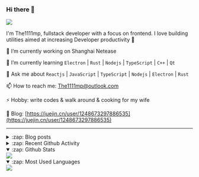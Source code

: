 ### Hi there 👋

![](https://komarev.com/ghpvc/?username=1111mp&color=green)

I'm The1111mp, fullstack developer with a focus on frontend. I love building utilities aimed at increasing Developer productivity 🙌

🔭 I’m currently working on Shanghai Netease

🌱 I’m currently learning `Electron` | `Rust` | `Nodejs` | `TypeScript` | `C++` | `Qt`

💬 Ask me about `Reactjs` | `JavaScript` | `TypeScript` | `Nodejs` | `Electron` | `Rust`

📫 How to reach me: <a href="mailto:The1111mp@outlook.com">The1111mp@outlook.com</a>

⚡ Hobby: write codes & walk around & cooking for my wife

📖 Blog: [https://juejin.cn/user/1248673297886535](https://juejin.cn/user/1248673297886535)

***

<details>
  <summary>:zap: Blog posts</summary>

  - [这里有从零开始构建现代化前端UI组件库所需要的一切](https://juejin.cn/post/7324011329883045915)
  - [使用 nvm-desktop 轻松安装和管理多个 node 版本](https://juejin.cn/post/7267791228872179727)
  - [Electron 中集成 SQLite3 数据库的最佳实践](https://juejin.cn/post/7202807471881306172)
  - [从0开发IM，单聊群聊在线离线消息以及消息的已读未读功能](https://juejin.cn/post/7202583557751865401)
  - [Electron（网页）中实现接近微信消息发送体验的消息输入框及界面](https://juejin.cn/post/7252505446396575781)
  - [Qt中基于QWebEngineView和QWebChannel实现与web的交互](https://juejin.cn/post/7238423148555501629)
</details>

<details>
  <summary>:zap: Recent Github Activity</summary>

  <!--START_SECTION:activity-->
1. 🗣 Commented on [#15](https://github.com/1111mp/nvmd-command/pull/15#issuecomment-2513358363) in [1111mp/nvmd-command](https://github.com/1111mp/nvmd-command)
2. 🔒 Closed issue [#14](https://github.com/1111mp/nvmd-command/issues/14) in [1111mp/nvmd-command](https://github.com/1111mp/nvmd-command)
3. 🎉 Merged PR [#15](https://github.com/1111mp/nvmd-command/pull/15) in [1111mp/nvmd-command](https://github.com/1111mp/nvmd-command)
4. 🗣 Commented on [#146](https://github.com/1111mp/nvm-desktop/issues/146#issuecomment-2499849274) in [1111mp/nvm-desktop](https://github.com/1111mp/nvm-desktop)
5. 🔒 Closed issue [#146](https://github.com/1111mp/nvm-desktop/issues/146) in [1111mp/nvm-desktop](https://github.com/1111mp/nvm-desktop)
6. 🗣 Commented on [#145](https://github.com/1111mp/nvm-desktop/issues/145#issuecomment-2499845932) in [1111mp/nvm-desktop](https://github.com/1111mp/nvm-desktop)
7. 🔒 Closed issue [#145](https://github.com/1111mp/nvm-desktop/issues/145) in [1111mp/nvm-desktop](https://github.com/1111mp/nvm-desktop)
8. 🗣 Commented on [#146](https://github.com/1111mp/nvm-desktop/issues/146#issuecomment-2499779553) in [1111mp/nvm-desktop](https://github.com/1111mp/nvm-desktop)
9. 🗣 Commented on [#145](https://github.com/1111mp/nvm-desktop/issues/145#issuecomment-2498110838) in [1111mp/nvm-desktop](https://github.com/1111mp/nvm-desktop)
10. 🗣 Commented on [#144](https://github.com/1111mp/nvm-desktop/issues/144#issuecomment-2497476802) in [1111mp/nvm-desktop](https://github.com/1111mp/nvm-desktop)
  <!--END_SECTION:activity-->
</details>

<details open>
  <summary>:zap: Github Stats</summary>

  <img align="center" src="https://github-readme-stats-sigma-five.vercel.app/api?username=1111mp&show_icons=true&hide_border=true&theme=gruvbox" />
</details>

<details open>
  <summary>:zap: Most Used Languages</summary>

  <img align="center" src="https://github-readme-stats-sigma-five.vercel.app/api/top-langs/?username=1111mp&layout=compact&show_icons=true&hide_border=true&theme=gruvbox" />
</details>


<!--
**1111mp/1111mp** is a ✨ _special_ ✨ repository because its `README.md` (this file) appears on your GitHub profile.

Here are some ideas to get you started:

- 🔭 I’m currently working on ...
- 🌱 I’m currently learning ...
- 👯 I’m looking to collaborate on ...
- 🤔 I’m looking for help with ...
- 💬 Ask me about ...
- 📫 How to reach me: ...
- 😄 Pronouns: ...
- ⚡ Fun fact: ...
-->
